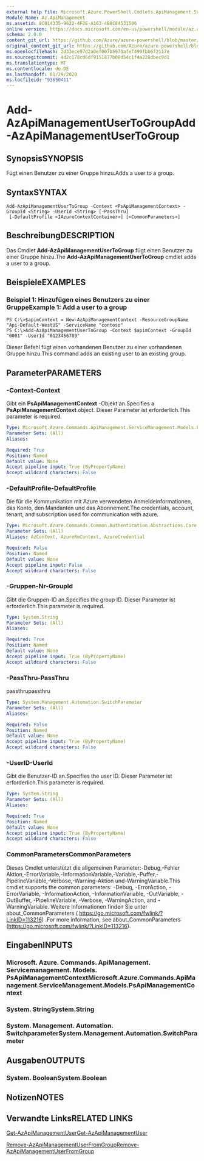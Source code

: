 ```yaml
---
external help file: Microsoft.Azure.PowerShell.Cmdlets.ApiManagement.ServiceManagement.dll-Help.xml
Module Name: Az.ApiManagement
ms.assetid: 8C014335-9622-4F2E-A163-4B0C84531506
online version: https://docs.microsoft.com/en-us/powershell/module/az.apimanagement/add-azapimanagementusertogroup
schema: 2.0.0
content_git_url: https://github.com/Azure/azure-powershell/blob/master/src/ApiManagement/ApiManagement/help/Add-AzApiManagementUserToGroup.md
original_content_git_url: https://github.com/Azure/azure-powershell/blob/master/src/ApiManagement/ApiManagement/help/Add-AzApiManagementUserToGroup.md
ms.openlocfilehash: 2d33ece97d2a0ef007b5970afef499fbb6f2117e
ms.sourcegitcommit: 4d2c178cd6df9151877b08d54c1f4a228dbec9d1
ms.translationtype: MT
ms.contentlocale: de-DE
ms.lasthandoff: 01/29/2020
ms.locfileid: "93650411"
---
```

# <span data-ttu-id="e809e-101">Add-AzApiManagementUserToGroup</span><span class="sxs-lookup"><span data-stu-id="e809e-101">Add-AzApiManagementUserToGroup</span></span>

## <span data-ttu-id="e809e-102">Synopsis</span><span class="sxs-lookup"><span data-stu-id="e809e-102">SYNOPSIS</span></span>
<span data-ttu-id="e809e-103">Fügt einen Benutzer zu einer Gruppe hinzu.</span><span class="sxs-lookup"><span data-stu-id="e809e-103">Adds a user to a group.</span></span>

## <span data-ttu-id="e809e-104">Syntax</span><span class="sxs-lookup"><span data-stu-id="e809e-104">SYNTAX</span></span>

```
Add-AzApiManagementUserToGroup -Context <PsApiManagementContext> -GroupId <String> -UserId <String> [-PassThru]
 [-DefaultProfile <IAzureContextContainer>] [<CommonParameters>]
```

## <span data-ttu-id="e809e-105">Beschreibung</span><span class="sxs-lookup"><span data-stu-id="e809e-105">DESCRIPTION</span></span>
<span data-ttu-id="e809e-106">Das Cmdlet **Add-AzApiManagementUserToGroup** fügt einen Benutzer zu einer Gruppe hinzu.</span><span class="sxs-lookup"><span data-stu-id="e809e-106">The **Add-AzApiManagementUserToGroup** cmdlet adds a user to a group.</span></span>

## <span data-ttu-id="e809e-107">Beispiele</span><span class="sxs-lookup"><span data-stu-id="e809e-107">EXAMPLES</span></span>

### <span data-ttu-id="e809e-108">Beispiel 1: Hinzufügen eines Benutzers zu einer Gruppe</span><span class="sxs-lookup"><span data-stu-id="e809e-108">Example 1: Add a user to a group</span></span>
```
PS C:\>$apimContext = New-AzApiManagementContext -ResourceGroupName "Api-Default-WestUS" -ServiceName "contoso"
PS C:\>Add-AzApiManagementUserToGroup -Context $apimContext -GroupId "0001" -UserId "0123456789"
```

<span data-ttu-id="e809e-109">Dieser Befehl fügt einen vorhandenen Benutzer zu einer vorhandenen Gruppe hinzu.</span><span class="sxs-lookup"><span data-stu-id="e809e-109">This command adds an existing user to an existing group.</span></span>

## <span data-ttu-id="e809e-110">Parameter</span><span class="sxs-lookup"><span data-stu-id="e809e-110">PARAMETERS</span></span>

### <span data-ttu-id="e809e-111">-Context</span><span class="sxs-lookup"><span data-stu-id="e809e-111">-Context</span></span>
<span data-ttu-id="e809e-112">Gibt ein **PsApiManagementContext** -Objekt an.</span><span class="sxs-lookup"><span data-stu-id="e809e-112">Specifies a **PsApiManagementContext** object.</span></span>
<span data-ttu-id="e809e-113">Dieser Parameter ist erforderlich.</span><span class="sxs-lookup"><span data-stu-id="e809e-113">This parameter is required.</span></span>

```yaml
Type: Microsoft.Azure.Commands.ApiManagement.ServiceManagement.Models.PsApiManagementContext
Parameter Sets: (All)
Aliases:

Required: True
Position: Named
Default value: None
Accept pipeline input: True (ByPropertyName)
Accept wildcard characters: False
```

### <span data-ttu-id="e809e-114">-DefaultProfile</span><span class="sxs-lookup"><span data-stu-id="e809e-114">-DefaultProfile</span></span>
<span data-ttu-id="e809e-115">Die für die Kommunikation mit Azure verwendeten Anmeldeinformationen, das Konto, den Mandanten und das Abonnement.</span><span class="sxs-lookup"><span data-stu-id="e809e-115">The credentials, account, tenant, and subscription used for communication with azure.</span></span>

```yaml
Type: Microsoft.Azure.Commands.Common.Authentication.Abstractions.Core.IAzureContextContainer
Parameter Sets: (All)
Aliases: AzContext, AzureRmContext, AzureCredential

Required: False
Position: Named
Default value: None
Accept pipeline input: False
Accept wildcard characters: False
```

### <span data-ttu-id="e809e-116">-Gruppen-Nr</span><span class="sxs-lookup"><span data-stu-id="e809e-116">-GroupId</span></span>
<span data-ttu-id="e809e-117">Gibt die Gruppen-ID an.</span><span class="sxs-lookup"><span data-stu-id="e809e-117">Specifies the group ID.</span></span>
<span data-ttu-id="e809e-118">Dieser Parameter ist erforderlich.</span><span class="sxs-lookup"><span data-stu-id="e809e-118">This parameter is required.</span></span>

```yaml
Type: System.String
Parameter Sets: (All)
Aliases:

Required: True
Position: Named
Default value: None
Accept pipeline input: True (ByPropertyName)
Accept wildcard characters: False
```

### <span data-ttu-id="e809e-119">-PassThru</span><span class="sxs-lookup"><span data-stu-id="e809e-119">-PassThru</span></span>
<span data-ttu-id="e809e-120">passthru</span><span class="sxs-lookup"><span data-stu-id="e809e-120">passthru</span></span>

```yaml
Type: System.Management.Automation.SwitchParameter
Parameter Sets: (All)
Aliases:

Required: False
Position: Named
Default value: None
Accept pipeline input: True (ByPropertyName)
Accept wildcard characters: False
```

### <span data-ttu-id="e809e-121">-UserID</span><span class="sxs-lookup"><span data-stu-id="e809e-121">-UserId</span></span>
<span data-ttu-id="e809e-122">Gibt die Benutzer-ID an.</span><span class="sxs-lookup"><span data-stu-id="e809e-122">Specifies the user ID.</span></span>
<span data-ttu-id="e809e-123">Dieser Parameter ist erforderlich.</span><span class="sxs-lookup"><span data-stu-id="e809e-123">This parameter is required.</span></span>

```yaml
Type: System.String
Parameter Sets: (All)
Aliases:

Required: True
Position: Named
Default value: None
Accept pipeline input: True (ByPropertyName)
Accept wildcard characters: False
```

### <span data-ttu-id="e809e-124">CommonParameters</span><span class="sxs-lookup"><span data-stu-id="e809e-124">CommonParameters</span></span>
<span data-ttu-id="e809e-125">Dieses Cmdlet unterstützt die allgemeinen Parameter:-Debug,-Fehler Aktion,-ErrorVariable,-InformationVariable,-Variable,-Puffer,-PipelineVariable,-Verbose,-Warning-Aktion und-WarningVariable.</span><span class="sxs-lookup"><span data-stu-id="e809e-125">This cmdlet supports the common parameters: -Debug, -ErrorAction, -ErrorVariable, -InformationAction, -InformationVariable, -OutVariable, -OutBuffer, -PipelineVariable, -Verbose, -WarningAction, and -WarningVariable.</span></span> <span data-ttu-id="e809e-126">Weitere Informationen finden Sie unter about_CommonParameters ( https://go.microsoft.com/fwlink/?LinkID=113216) .</span><span class="sxs-lookup"><span data-stu-id="e809e-126">For more information, see about_CommonParameters (https://go.microsoft.com/fwlink/?LinkID=113216).</span></span>

## <span data-ttu-id="e809e-127">Eingaben</span><span class="sxs-lookup"><span data-stu-id="e809e-127">INPUTS</span></span>

### <span data-ttu-id="e809e-128">Microsoft. Azure. Commands. ApiManagement. Servicemanagement. Models. PsApiManagementContext</span><span class="sxs-lookup"><span data-stu-id="e809e-128">Microsoft.Azure.Commands.ApiManagement.ServiceManagement.Models.PsApiManagementContext</span></span>

### <span data-ttu-id="e809e-129">System. String</span><span class="sxs-lookup"><span data-stu-id="e809e-129">System.String</span></span>

### <span data-ttu-id="e809e-130">System. Management. Automation. Switchparameter</span><span class="sxs-lookup"><span data-stu-id="e809e-130">System.Management.Automation.SwitchParameter</span></span>

## <span data-ttu-id="e809e-131">Ausgaben</span><span class="sxs-lookup"><span data-stu-id="e809e-131">OUTPUTS</span></span>

### <span data-ttu-id="e809e-132">System. Boolean</span><span class="sxs-lookup"><span data-stu-id="e809e-132">System.Boolean</span></span>

## <span data-ttu-id="e809e-133">Notizen</span><span class="sxs-lookup"><span data-stu-id="e809e-133">NOTES</span></span>

## <span data-ttu-id="e809e-134">Verwandte Links</span><span class="sxs-lookup"><span data-stu-id="e809e-134">RELATED LINKS</span></span>

[<span data-ttu-id="e809e-135">Get-AzApiManagementUser</span><span class="sxs-lookup"><span data-stu-id="e809e-135">Get-AzApiManagementUser</span></span>](./Get-AzApiManagementUser.md)

[<span data-ttu-id="e809e-136">Remove-AzApiManagementUserFromGroup</span><span class="sxs-lookup"><span data-stu-id="e809e-136">Remove-AzApiManagementUserFromGroup</span></span>](./Remove-AzApiManagementUserFromGroup.md)


